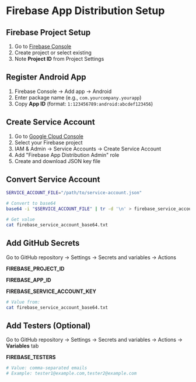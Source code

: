 # Firebase App Distribution Setup

## Firebase Project Setup

1. Go to [Firebase Console](https://console.firebase.google.com/)
2. Create project or select existing
3. Note **Project ID** from Project Settings

## Register Android App

1. Firebase Console → Add app → Android
2. Enter package name (e.g., `com.yourcompany.yourapp`)
3. Copy **App ID** (format: `1:123456789:android:abcdef123456`)

## Create Service Account

1. Go to [Google Cloud Console](https://console.cloud.google.com/)
2. Select your Firebase project
3. IAM & Admin → Service Accounts → Create Service Account
4. Add "Firebase App Distribution Admin" role
5. Create and download JSON key file

## Convert Service Account

```bash
SERVICE_ACCOUNT_FILE="/path/to/service-account.json"

# Convert to base64
base64 -i "$SERVICE_ACCOUNT_FILE" | tr -d '\n' > firebase_service_account_base64.txt

# Get value
cat firebase_service_account_base64.txt
```

## Add GitHub Secrets

Go to GitHub repository → Settings → Secrets and variables → Actions

**FIREBASE_PROJECT_ID**

**FIREBASE_APP_ID**

**FIREBASE_SERVICE_ACCOUNT_KEY**

```bash
# Value from:
cat firebase_service_account_base64.txt
```

## Add Testers (Optional)

Go to GitHub repository → Settings → Secrets and variables → Actions → **Variables** tab

**FIREBASE_TESTERS**

```bash
# Value: comma-separated emails
# Example: tester1@example.com,tester2@example.com
```
